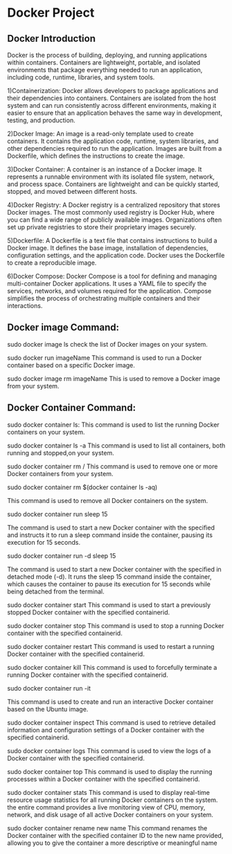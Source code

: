 
# Docker Project

## Docker Introduction

Docker is the process of building, deploying, and running applications within containers. Containers are lightweight, portable, and isolated environments that package everything needed to run an application, including code, runtime, libraries, and system tools.

1)Containerization: Docker allows developers to package applications and their dependencies into containers. 
Containers are isolated from the host system and can run consistently across different environments, making it easier to ensure that an application behaves the same way in development, testing, and production.

2)Docker Image: An image is a read-only template used to create containers. 
It contains the application code, runtime, system libraries, and other dependencies required to run the application. 
Images are built from a Dockerfile, which defines the instructions to create the image.

3)Docker Container: A container is an instance of a Docker image. 
It represents a runnable environment with its isolated file system, network, and process space. 
Containers are lightweight and can be quickly started, stopped, and moved between different hosts.

4)Docker Registry: A Docker registry is a centralized repository that stores Docker images. The most commonly used registry is Docker Hub, where you can find a wide range of publicly available images.
Organizations often set up private registries to store their proprietary images securely.

5)Dockerfile: A Dockerfile is a text file that contains instructions to build a Docker image. It defines the base image, installation of dependencies, configuration settings, and the application code. 
Docker uses the Dockerfile to create a reproducible image.

6)Docker Compose: Docker Compose is a tool for defining and managing multi-container Docker applications. It uses a YAML file to specify the services, networks, and volumes required for the application. 
Compose simplifies the process of orchestrating multiple containers and their interactions.

## Docker  image Command:

sudo  docker image  ls 
check the list of Docker images on your system. 

sudo docker run imageName
This command is used to run a Docker container based on a specific Docker image. 

sudo docker image rm imageName 
This is used to remove a Docker image from your system.

## Docker Container Command:

sudo docker container ls:
This command is used to list the running Docker containers on your system.

sudo docker container ls -a
This command is used to list all containers, both running and stopped,on your system.

sudo  docker container rm  <containerid>/<containername>
This command is used to remove one or more Docker containers from your system. 

sudo docker container rm $(docker container ls -aq)

This command is used to remove all Docker containers on the system.

sudo docker  container run <conatinername>
sleep 15

The command  is used to start a new Docker container with the specified <containername> and instructs it to run a sleep command inside the container, pausing its execution for 15 seconds.

sudo docker  container run -d <conatinername>
sleep 15

The command  is used to start a new Docker container with the specified <containername> in detached mode (-d). It runs the sleep 15 command inside the container, which causes the container to pause its execution for 15 seconds while being detached from the terminal.

sudo docker container start <containerid>
This command is used to start a previously stopped Docker container with the specified containerid.


sudo docker container stop <containerid>
This command is used to stop a running Docker container with the specified containerid.

sudo docker container restart <containerid>
This command is used to restart a running Docker container with the specified containerid.

sudo docker container kill <containerid>
This command is used to forcefully terminate a running Docker container with the specified containerid.

sudo docker container run -it <containername> 

This command is used to create and run an interactive Docker container based on the Ubuntu image.

sudo docker container inspect <containerid>
This command is used to retrieve detailed information and configuration settings of a Docker container with the specified containerid.

sudo docker container logs <containerid>
This command is used to view the logs of a Docker container with the specified containerid.

sudo docker container top <containerid>
This command  is used to display the running processes within a Docker container with the specified containerid.

sudo docker container stats 
This command is used to display real-time resource usage statistics for all running Docker containers on the system.
the entire command provides a live monitoring view of CPU, memory, network, and disk usage of all active Docker containers on your system. 

sudo docker container rename <containerid> new name 
This command renames the Docker container with the specified container ID to the new name provided, allowing you to give the container a more descriptive or meaningful name
